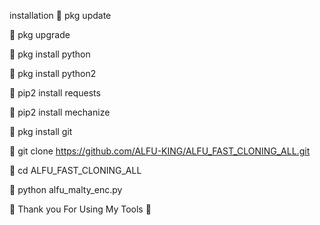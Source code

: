 installation
🔗 pkg update

🔗 pkg upgrade

🔗 pkg install python

🔗 pkg install python2

🔗 pip2 install requests

🔗 pip2 install mechanize

🔗 pkg install git

🔗 git clone https://github.com/ALFU-KING/ALFU_FAST_CLONING_ALL.git

🔗 cd ALFU_FAST_CLONING_ALL

🔗 python alfu_malty_enc.py

🖤 Thank you For Using My Tools 🖤
